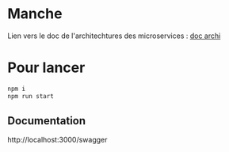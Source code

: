 # Manche

Lien vers le doc de l'architechtures des microservices : [doc archi](https://docs.google.com/document/d/1SScKl99Hbga97bIhuhWm9G0HYfROkrJAN5CziEvS3no/edit?usp=sharing)  

# Pour lancer

```bash
npm i
npm run start
```

## Documentation

http://localhost:3000/swagger
